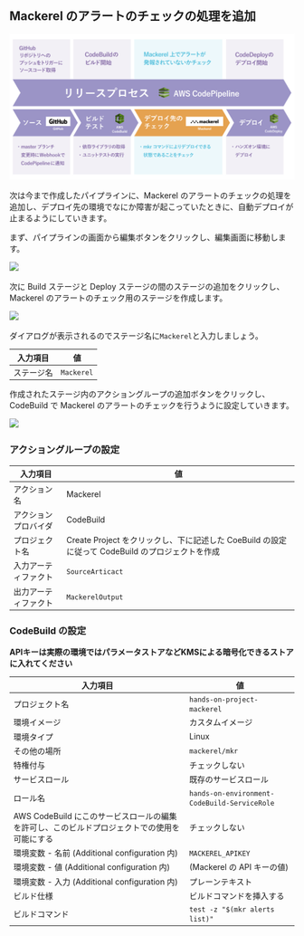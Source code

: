 ## Mackerel のアラートのチェックの処理を追加

![](images/pipeline_mackerel_focus.png)

次は今まで作成したパイプラインに、Mackerel のアラートのチェックの処理を追加し、デプロイ先の環境でなにか障害が起こっていたときに、自動デプロイが止まるようにしていきます。

まず、パイプラインの画面から編集ボタンをクリックし、編集画面に移動します。

![](https://cdn-ssl-devio-img.classmethod.jp/wp-content/uploads/2018/11/2af7ba6352cdd08f7e7b55172957850b.png)

次に Build ステージと Deploy ステージの間のステージの追加をクリックし、Mackerel のアラートのチェック用のステージを作成します。

![](https://cdn-ssl-devio-img.classmethod.jp/wp-content/uploads/2018/11/73c36fee1ab30226337d9f1cc56e9c9b.png)

ダイアログが表示されるのでステージ名に`Mackerel`と入力しましょう。

| 入力項目   | 値         |
| ---------- | ---------- |
| ステージ名 | `Mackerel` |

作成されたステージ内のアクショングループの追加ボタンをクリックし、CodeBuild で Mackerel のアラートのチェックを行うように設定していきます。

![](https://cdn-ssl-devio-img.classmethod.jp/wp-content/uploads/2018/11/90bf10f40f6380308df1fb587b3af1e5.png)

### アクショングループの設定

| 入力項目             | 値                                                                                               |
| -------------------- | ------------------------------------------------------------------------------------------------ |
| アクション名         | Mackerel                                                                                         |
| アクションプロバイダ | CodeBuild                                                                                        |
| プロジェクト名       | Create Project をクリックし、下に記述した CoeBuild の設定に従って CodeBuild のプロジェクトを作成 |
| 入力アーティファクト | `SourceArticact`                                                                                 |
| 出力アーティファクト | `MackerelOutput`                                                                                 |

### CodeBuild の設定

**APIキーは実際の環境ではパラメータストアなどKMSによる暗号化できるストアに入れてください**

| 入力項目                                                                                     | 値                                           |
| -------------------------------------------------------------------------------------------- | -------------------------------------------- |
| プロジェクト名                                                                               | `hands-on-project-mackerel`                  |
| 環境イメージ                                                                                 | カスタムイメージ                             |
| 環境タイプ                                                                                   | Linux                                        |
| その他の場所                                                                                 | `mackerel/mkr`                               |
| 特権付与                                                                                     | チェックしない                               |
| サービスロール                                                                               | 既存のサービスロール                         |
| ロール名                                                                                     | `hands-on-environment-CodeBuild-ServiceRole` |
| AWS CodeBuild にこのサービスロールの編集を許可し、このビルドプロジェクトでの使用を可能にする | チェックしない                               |
| 環境変数 - 名前 (Additional configuration 内)                                                | `MACKEREL_APIKEY`                            |
| 環境変数 - 値 (Additional configuration 内)                                                  | (Mackerel の API キーの値)                   |
| 環境変数 - 入力 (Additional configuration 内)                                                | プレーンテキスト                             |
| ビルド仕様                                                                                   | ビルドコマンドを挿入する                     |
| ビルドコマンド                                                                               | `test -z "$(mkr alerts list)"`              |
